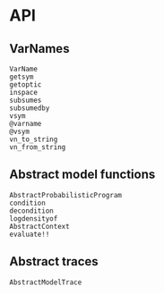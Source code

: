 # API

## VarNames

```@docs
VarName
getsym
getoptic
inspace
subsumes
subsumedby
vsym
@varname
@vsym
vn_to_string
vn_from_string
```

## Abstract model functions

```@docs
AbstractProbabilisticProgram
condition
decondition
logdensityof
AbstractContext
evaluate!!
```

## Abstract traces

```@docs
AbstractModelTrace
```
